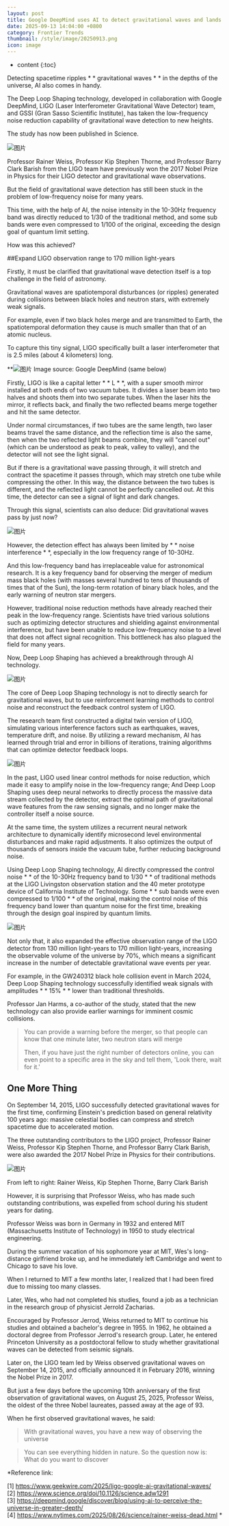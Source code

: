 ```yaml
---
layout: post
title: Google DeepMind uses AI to detect gravitational waves and lands on Science platform
date: 2025-09-13 14:04:00 +0800
category: Frontier Trends
thumbnail: /style/image/20250913.png
icon: image
---
```

* content
{:toc}

Detecting spacetime ripples * * gravitational waves * * in the depths of the universe, AI also comes in handy.

The Deep Loop Shaping technology, developed in collaboration with Google DeepMind, LIGO (Laser Interferometer Gravitational Wave Detector) team, and GSSI (Gran Sasso Scientific Institute), has taken the low-frequency noise reduction capability of gravitational wave detection to new heights.

The study has now been published in Science.

![图片](/style/image/2025-09-13/1.png)

Professor Rainer Weiss, Professor Kip Stephen Thorne, and Professor Barry Clark Barish from the LIGO team have previously won the 2017 Nobel Prize in Physics for their LIGO detector and gravitational wave observations.

But the field of gravitational wave detection has still been stuck in the problem of low-frequency noise for many years.

This time, with the help of AI, the noise intensity in the 10-30Hz frequency band was directly reduced to 1/30 of the traditional method, and some sub bands were even compressed to 1/100 of the original, exceeding the design goal of quantum limit setting.

How was this achieved?

##Expand LIGO observation range to 170 million light-years

Firstly, it must be clarified that gravitational wave detection itself is a top challenge in the field of astronomy.

Gravitational waves are spatiotemporal disturbances (or ripples) generated during collisions between black holes and neutron stars, with extremely weak signals.

For example, even if two black holes merge and are transmitted to Earth, the spatiotemporal deformation they cause is much smaller than that of an atomic nucleus.

To capture this tiny signal, LIGO specifically built a laser interferometer that is 2.5 miles (about 4 kilometers) long.

**![图片](/style/image/2025-09-13/2.png)
Image source: Google DeepMind (same below)

Firstly, LIGO is like a capital letter * * L * *, with a super smooth mirror installed at both ends of two vacuum tubes. It divides a laser beam into two halves and shoots them into two separate tubes. When the laser hits the mirror, it reflects back, and finally the two reflected beams merge together and hit the same detector.

Under normal circumstances, if two tubes are the same length, two laser beams travel the same distance, and the reflection time is also the same, then when the two reflected light beams combine, they will "cancel out" (which can be understood as peak to peak, valley to valley), and the detector will not see the light signal.

But if there is a gravitational wave passing through, it will stretch and contract the spacetime it passes through, which may stretch one tube while compressing the other. In this way, the distance between the two tubes is different, and the reflected light cannot be perfectly cancelled out. At this time, the detector can see a signal of light and dark changes.

Through this signal, scientists can also deduce: Did gravitational waves pass by just now?

![图片](/style/image/2025-09-13/3.png)

However, the detection effect has always been limited by * * noise interference * *, especially in the low frequency range of 10-30Hz.

And this low-frequency band has irreplaceable value for astronomical research. It is a key frequency band for observing the merger of medium mass black holes (with masses several hundred to tens of thousands of times that of the Sun), the long-term rotation of binary black holes, and the early warning of neutron star mergers.

However, traditional noise reduction methods have already reached their peak in the low-frequency range. Scientists have tried various solutions such as optimizing detector structures and shielding against environmental interference, but have been unable to reduce low-frequency noise to a level that does not affect signal recognition. This bottleneck has also plagued the field for many years.

Now, Deep Loop Shaping has achieved a breakthrough through AI technology.

![图片](/style/image/2025-09-13/4.png)

The core of Deep Loop Shaping technology is not to directly search for gravitational waves, but to use reinforcement learning methods to control noise and reconstruct the feedback control system of LIGO.

The research team first constructed a digital twin version of LIGO, simulating various interference factors such as earthquakes, waves, temperature drift, and noise. By utilizing a reward mechanism, AI has learned through trial and error in billions of iterations, training algorithms that can optimize detector feedback loops.

![图片](/style/image/2025-09-13/5.png)

In the past, LIGO used linear control methods for noise reduction, which made it easy to amplify noise in the low-frequency range; And Deep Loop Shaping uses deep neural networks to directly process the massive data stream collected by the detector, extract the optimal path of gravitational wave features from the raw sensing signals, and no longer make the controller itself a noise source.

At the same time, the system utilizes a recurrent neural network architecture to dynamically identify microsecond level environmental disturbances and make rapid adjustments. It also optimizes the output of thousands of sensors inside the vacuum tube, further reducing background noise.

Using Deep Loop Shaping technology, AI directly compressed the control noise * * of the 10-30Hz frequency band to 1/30 * * of traditional methods at the LIGO Livingston observation station and the 40 meter prototype device of California Institute of Technology. Some * * sub bands were even compressed to 1/100 * * of the original, making the control noise of this frequency band lower than quantum noise for the first time, breaking through the design goal inspired by quantum limits.

![图片](/style/image/2025-09-13/6.png)

Not only that, it also expanded the effective observation range of the LIGO detector from 130 million light-years to 170 million light-years, increasing the observable volume of the universe by 70%, which means a significant increase in the number of detectable gravitational wave events per year.

For example, in the GW240312 black hole collision event in March 2024, Deep Loop Shaping technology successfully identified weak signals with amplitudes * * 15% * * lower than traditional thresholds.

Professor Jan Harms, a co-author of the study, stated that the new technology can also provide earlier warnings for imminent cosmic collisions.

>You can provide a warning before the merger, so that people can know that one minute later, two neutron stars will merge
> 
>Then, if you have just the right number of detectors online, you can even point to a specific area in the sky and tell them, 'Look there, wait for it.'

## One More Thing

On September 14, 2015, LIGO successfully detected gravitational waves for the first time, confirming Einstein's prediction based on general relativity 100 years ago: massive celestial bodies can compress and stretch spacetime due to accelerated motion.

The three outstanding contributors to the LIGO project, Professor Rainer Weiss, Professor Kip Stephen Thorne, and Professor Barry Clark Barish, were also awarded the 2017 Nobel Prize in Physics for their contributions.

![图片](/style/image/2025-09-13/7.jpeg)

From left to right: Rainer Weiss, Kip Stephen Thorne, Barry Clark Barish

However, it is surprising that Professor Weiss, who has made such outstanding contributions, was expelled from school during his student years for dating.

Professor Weiss was born in Germany in 1932 and entered MIT (Massachusetts Institute of Technology) in 1950 to study electrical engineering.

During the summer vacation of his sophomore year at MIT, Wes's long-distance girlfriend broke up, and he immediately left Cambridge and went to Chicago to save his love.

When I returned to MIT a few months later, I realized that I had been fired due to missing too many classes.

Later, Wes, who had not completed his studies, found a job as a technician in the research group of physicist Jerrold Zacharias.

Encouraged by Professor Jerrod, Weiss returned to MIT to continue his studies and obtained a bachelor's degree in 1955. In 1962, he obtained a doctoral degree from Professor Jerrod's research group. Later, he entered Princeton University as a postdoctoral fellow to study whether gravitational waves can be detected from seismic signals.

Later on, the LIGO team led by Weiss observed gravitational waves on September 14, 2015, and officially announced it in February 2016, winning the Nobel Prize in 2017.

But just a few days before the upcoming 10th anniversary of the first observation of gravitational waves, on August 25, 2025, Professor Weiss, the oldest of the three Nobel laureates, passed away at the age of 93.

When he first observed gravitational waves, he said:

>With gravitational waves, you have a new way of observing the universe

>You can see everything hidden in nature. So the question now is: What do you want to discover

*Reference link:

\[1\] https://www.geekwire.com/2025/ligo-google-ai-gravitational-waves/   
\[2\] https://www.science.org/doi/10.1126/science.adw1291   
\[3\] https://deepmind.google/discover/blog/using-ai-to-perceive-the-universe-in-greater-depth/   
\[4\] https://www.nytimes.com/2025/08/26/science/rainer-weiss-dead.html *